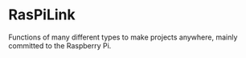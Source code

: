 # RasPiLink
Functions of many different types to make projects anywhere, mainly committed to the Raspberry Pi.
